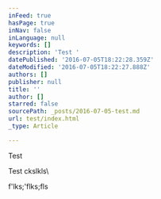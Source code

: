 ```yaml
---
inFeed: true
hasPage: true
inNav: false
inLanguage: null
keywords: []
description: 'Test '
datePublished: '2016-07-05T18:22:28.359Z'
dateModified: '2016-07-05T18:22:27.888Z'
authors: []
publisher: null
title: ''
author: []
starred: false
sourcePath: _posts/2016-07-05-test.md
url: test/index.html
_type: Article

---
```

Test 

Test ckslkls\\

f'lks;'flks;fls
